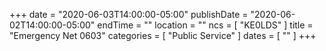 +++
date = "2020-06-03T14:00:00-05:00"
publishDate = "2020-06-02T14:00:00-05:00"
endTime = ""
location = ""
ncs = [ "KE0LDS" ]
title = "Emergency Net 0603"
categories = [ "Public Service" ]
dates = [ "" ]
+++
